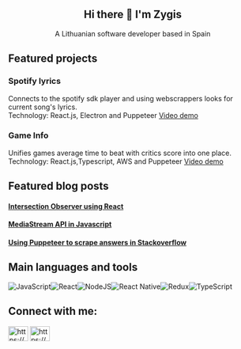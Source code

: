

<h2 align='center'>
  Hi there 👋 I'm Zygis
</h2>

<p align='center'>
  A Lithuanian software developer based in Spain
</p>

## Featured projects

### Spotify lyrics
Connects to the spotify sdk player and using webscrappers looks for current song's lyrics.
<br/>
Technology: React.js, Electron and Puppeteer
[Video demo](https://user-images.githubusercontent.com/54106114/158079678-cb8cd8f8-ec15-4062-b207-23d48ab58940.mp4)

### Game Info
Unifies games average time to beat with critics score into one place.
<br/>
Technology: React.js,Typescript, AWS and Puppeteer
[Video demo](https://user-images.githubusercontent.com/54106114/158079926-968f6942-ed23-4094-b8a0-fa76ddf75448.mp4)

## Featured blog posts

#### [Intersection Observer using React](https://dev.to/producthackers/intersection-observer-using-react-49ko)
#### [MediaStream API in Javascript](https://dev.to/producthackers/mediastream-api-in-javascript-16h2)
#### [Using Puppeteer to scrape answers in Stackoverflow](https://dev.to/producthackers/using-puppeteer-to-scrape-answers-in-stackoverflow-4608)

## Main languages and tools

![JavaScript](https://img.shields.io/badge/javascript-%23323330.svg?style=for-the-badge&logo=javascript&logoColor=%23F7DF1E)![React](https://img.shields.io/badge/react-%2320232a.svg?style=for-the-badge&logo=react&logoColor=%2361DAFB)![NodeJS](https://img.shields.io/badge/node.js-6DA55F?style=for-the-badge&logo=node.js&logoColor=white)![React Native](https://img.shields.io/badge/react_native-%2320232a.svg?style=for-the-badge&logo=react&logoColor=%2361DAFB)![Redux](https://img.shields.io/badge/redux-%23593d88.svg?style=for-the-badge&logo=redux&logoColor=white)![TypeScript](https://img.shields.io/badge/typescript-%23007ACC.svg?style=for-the-badge&logo=typescript&logoColor=white)

## Connect with me:

<p align="left">
<a href="https://dev.to/zygiss22" target="blank"><img align="center" src="https://raw.githubusercontent.com/rahuldkjain/github-profile-readme-generator/master/src/images/icons/Social/devto.svg" alt="https://dev.to/zygiss22" height="30" width="40" /></a>
<a href="https://www.linkedin.com/in/zygimantas-sniurevicius/" target="blank"><img align="center" src="https://raw.githubusercontent.com/rahuldkjain/github-profile-readme-generator/master/src/images/icons/Social/linked-in-alt.svg" alt="https://www.linkedin.com/in/zygimantas-sniurevicius/" height="30" width="40" /></a>
</p>




